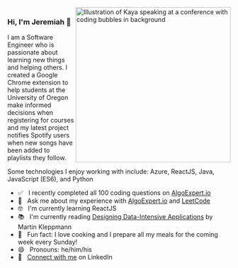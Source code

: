 
<img align="right" src="https://octodex.github.com/images/welcometocat.png" alt="Illustration of Kaya speaking at a conference with coding bubbles in background" width=350px height=350px/>

### Hi, I'm Jeremiah :wave:

I am a Software Engineer who is passionate about learning new things and helping others. I created a Google Chrome extension to help students at the University of Oregon make informed decisions when registering for courses and my latest project notifies Spotify users when new songs have been added to playlists they follow.

Some technologies I enjoy working with include: Azure, ReactJS, Java, JavaScript (ES6), and Python

- :white_check_mark: &nbsp; I recently completed all 100 coding questions on [AlgoExpert.io](https://www.algoexpert.io/questions)</pre>
- :thought_balloon: &nbsp; Ask me about my experience with [AlgoExpert.io](https://www.algoexpert.io/questions) and [LeetCode](https://leetcode.com/muggle-born/)
- :nerd_face: &nbsp; I'm currently learning ReactJS
- :books: &nbsp; I'm currently reading [Designing Data-Intensive Applications](https://www.oreilly.com/library/view/designing-data-intensive-applications/9781491903063/) by Martin Kleppmann
- :sushi: &nbsp; Fun fact: I love cooking and I prepare all my meals for the coming week every Sunday!
- :smile: &nbsp; Pronouns: he/him/his
- :bust_in_silhouette: &nbsp; [Connect with me](https://www.linkedin.com/in/jeremiah-clothier/) on LinkedIn

